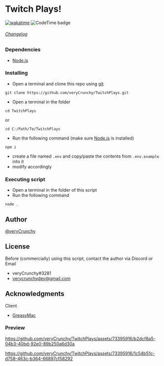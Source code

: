 # Twitch Plays!
[![wakatime](https://wakatime.com/badge/github/veryCrunchy/TwitchPlays.svg?style=flat)](https://wakatime.com/badge/github/veryCrunchy/TwitchPlays)
![CodeTime badge](https://img.shields.io/endpoint?style=flat&url=https%3A%2F%2Fapi.codetime.dev%2Fshield%3Fid%3D18338%26project%3D%26in%3D0)
###### [Changelog](https://github.com/veryCrunchy/TwitchPlays/blob/main/CHANGELOG.md)

### Dependencies

- [Node.js](https://nodejs.org/)

### Installing

- Open a terminal and clone this repo using [git](https://git-scm.com/)

```
git clone https://github.com/veryCrunchy/TwitchPlays.git
```

- Open a terminal in the folder

```
cd TwitchPlays
```

or

```
cd C:/Path/To/TwitchPlays
```

- Run the following command (make sure [Node.js](https://nodejs.org/) is installed)

```
npm i
```

- create a file named `.env` and copy/paste the contents from `.env.example` into it
- modify accordingly

### Executing script

- Open a terminal in the folder of this script
- Run the following command

```
node .
```

## Author

[@veryCrunchy](https://github.com/veryCrunchy)

## License

Before (commercially) using this script, contact the author via Discord or Email

- veryCrunchy#3281
- verycrunchydev@gmail.com

## Acknowledgments

Client

- [GreasyMac](https://greasygang.co)

### Preview



https://github.com/veryCrunchy/TwitchPlays/assets/73395916/b2dcf8a5-04b3-40bd-92e0-89b250a6d30a

https://github.com/veryCrunchy/TwitchPlays/assets/73395916/1c54b51c-d758-463c-b364-66897cf58292

